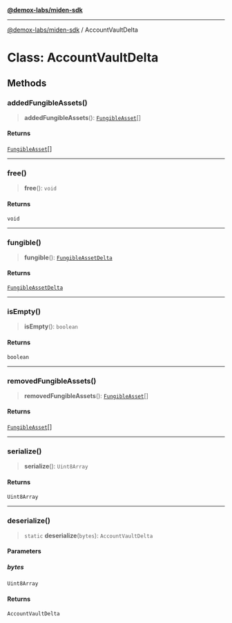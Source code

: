 [**@demox-labs/miden-sdk**](../README.md)

***

[@demox-labs/miden-sdk](../README.md) / AccountVaultDelta

# Class: AccountVaultDelta

## Methods

### addedFungibleAssets()

> **addedFungibleAssets**(): [`FungibleAsset`](FungibleAsset.md)[]

#### Returns

[`FungibleAsset`](FungibleAsset.md)[]

***

### free()

> **free**(): `void`

#### Returns

`void`

***

### fungible()

> **fungible**(): [`FungibleAssetDelta`](FungibleAssetDelta.md)

#### Returns

[`FungibleAssetDelta`](FungibleAssetDelta.md)

***

### isEmpty()

> **isEmpty**(): `boolean`

#### Returns

`boolean`

***

### removedFungibleAssets()

> **removedFungibleAssets**(): [`FungibleAsset`](FungibleAsset.md)[]

#### Returns

[`FungibleAsset`](FungibleAsset.md)[]

***

### serialize()

> **serialize**(): `Uint8Array`

#### Returns

`Uint8Array`

***

### deserialize()

> `static` **deserialize**(`bytes`): `AccountVaultDelta`

#### Parameters

##### bytes

`Uint8Array`

#### Returns

`AccountVaultDelta`
